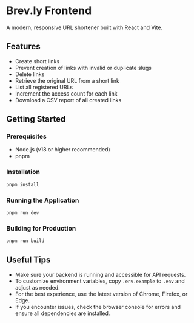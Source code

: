 # Brev.ly Frontend

A modern, responsive URL shortener built with React and Vite.

## Features

- Create short links
- Prevent creation of links with invalid or duplicate slugs
- Delete links
- Retrieve the original URL from a short link
- List all registered URLs
- Increment the access count for each link
- Download a CSV report of all created links

## Getting Started

### Prerequisites

- Node.js (v18 or higher recommended)
- pnpm

### Installation

```bash
pnpm install
```

### Running the Application

```bash
pnpm run dev
```

### Building for Production

```bash
pnpm run build
```

## Useful Tips

- Make sure your backend is running and accessible for API requests.
- To customize environment variables, copy `.env.example` to `.env` and adjust as needed.
- For the best experience, use the latest version of Chrome, Firefox, or Edge.
- If you encounter issues, check the browser console for errors and ensure all dependencies are installed.
